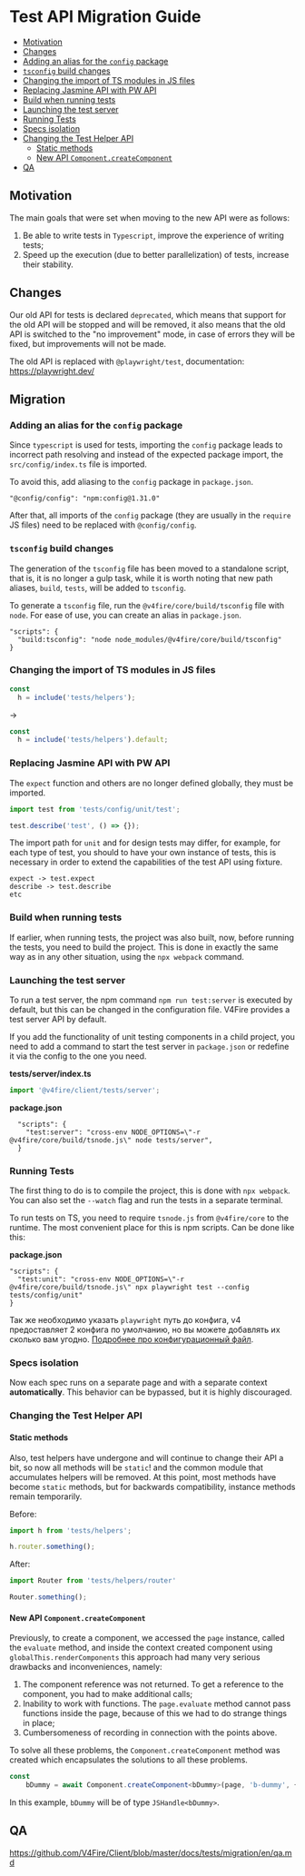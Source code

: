 # Test API Migration Guide

- [Motivation](#motivation)
- [Changes](#changes)
- [Adding an alias for the `config` package](#adding-an-alias-for-the-config-package)
- [`tsconfig` build changes](#tsconfig-build-changes)
- [Changing the import of TS modules in JS files](#changing-the-import-of-ts-modules-in-js-files)
- [Replacing Jasmine API with PW API](#replacing-jasmine-api-with-pw-api)
- [Build when running tests](#build-when-running-tests)
- [Launching the test server](#launching-the-test-server)
- [Running Tests](#running-tests)
- [Specs isolation](#specs-isolation)
- [Changing the Test Helper API](#changing-the-test-helper-api)
  - [Static methods](#static-methods)
  - [New API `Component.createComponent`](#new-api-componentcreatecomponent)
- [QA](https://github.com/V4Fire/Client/blob/master/docs/tests/migration/en/qa.md)

## Motivation

The main goals that were set when moving to the new API were as follows:

1. Be able to write tests in `Typescript`, improve the experience of writing tests;
2. Speed up the execution (due to better parallelization) of tests, increase their stability.

## Changes

Our old API for tests is declared `deprecated`, which means that support for the old API will be stopped and will be removed, it also means that the old API is switched to the "no improvement" mode, in case of errors they will be fixed, but improvements will not be made.

The old API is replaced with `@playwright/test`, documentation: https://playwright.dev/

## Migration

### Adding an alias for the `config` package

Since `typescript` is used for tests, importing the `config` package leads to incorrect path resolving and
instead of the expected package import, the `src/config/index.ts` file is imported.

To avoid this, add aliasing to the `config` package in `package.json`.

```
"@config/config": "npm:config@1.31.0"
```

After that, all imports of the `config` package (they are usually in the `require` JS files) need to be replaced with `@config/config`.

### `tsconfig` build changes

The generation of the `tsconfig` file has been moved to a standalone script, that is, it is no longer a gulp task, while it is worth noting that new path aliases, `build`, `tests`, will be added to `tsconfig`.

To generate a `tsconfig` file, run the `@v4fire/core/build/tsconfig` file with `node`. For ease of use, you can create an alias in `package.json`.

```
"scripts": {
  "build:tsconfig": "node node_modules/@v4fire/core/build/tsconfig"
}
```

### Changing the import of TS modules in JS files

```js
const
  h = include('tests/helpers');
```

->

```js
const
  h = include('tests/helpers').default;
```

### Replacing Jasmine API with PW API

The `expect` function and others are no longer defined globally, they must be imported.

```typescript
import test from 'tests/config/unit/test';

test.describe('test', () => {});
```

The import path for `unit` and for design tests may differ, for example, for each type of test, you should
to have your own instance of tests, this is necessary in order to extend the capabilities of the test API using fixture.

```
expect -> test.expect
describe -> test.describe
etc
```

### Build when running tests

If earlier, when running tests, the project was also built, now, before running the tests, you need to build the project. This is done in exactly the same way as in any other situation, using the `npx webpack` command.

### Launching the test server

To run a test server, the npm command `npm run test:server` is executed by default, but this can be changed in the configuration file. V4Fire provides a test server API by default.

If you add the functionality of unit testing components in a child project, you need to add a command to start the test server in `package.json` or redefine it via the config to the one you need.

__tests/server/index.ts__
```typescript
import '@v4fire/client/tests/server';
```

__package.json__
```
  "scripts": {
    "test:server": "cross-env NODE_OPTIONS=\"-r @v4fire/core/build/tsnode.js\" node tests/server",
  }
```


### Running Tests

The first thing to do is to compile the project, this is done with `npx webpack`. You can also set the `--watch` flag and run the tests in a separate terminal.

To run tests on TS, you need to require `tsnode.js` from `@v4fire/core` to the runtime. The most convenient place for this is npm scripts. Can be done like this:

__package.json__
```
"scripts": {
  "test:unit": "cross-env NODE_OPTIONS=\"-r @v4fire/core/build/tsnode.js\" npx playwright test --config tests/config/unit"
}
```

Так же необходимо указать `playwright` путь до конфига, v4 предоставляет 2 конфига по умолчанию, но вы можете добавлять их сколько вам угодно. [Подробнее про конфигурационный файл](https://playwright.dev/docs/test-configuration).

### Specs isolation

Now each spec runs on a separate page and with a separate context **automatically**. This behavior can be bypassed, but it is highly discouraged.

### Changing the Test Helper API

#### Static methods

Also, test helpers have undergone and will continue to change their API a bit, so now all methods will be `static`! and the common module that accumulates helpers will be removed. At this point, most methods have become `static` methods, but for backwards compatibility, instance methods remain temporarily.

Before:

```typescript
import h from 'tests/helpers';

h.router.something();
```

After:

```typescript
import Router from 'tests/helpers/router'

Router.something();
```

#### New API `Component.createComponent`

Previously, to create a component, we accessed the `page` instance, called the `evaluate` method, and inside the context created component using `globalThis.renderComponents` this approach had many very serious drawbacks and inconveniences, namely:

1. The component reference was not returned. To get a reference to the component, you had to make additional calls;
2. Inability to work with functions. The `page.evaluate` method cannot pass functions inside the page, because of this we had to do strange things in place;
3. Cumbersomeness of recording in connection with the points above.

To solve all these problems, the `Component.createComponent` method was created which encapsulates the solutions to all these problems.

```typescript
const
	bDummy = await Component.createComponent<bDummy>(page, 'b-dummy', {attrs: {someFnProp: () => console.log(1)}});
```

In this example, `bDummy` will be of type `JSHandle<bDummy>`.

## QA

https://github.com/V4Fire/Client/blob/master/docs/tests/migration/en/qa.md